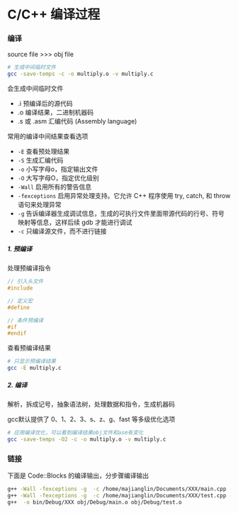 # C/C++ 编译过程

### 编译

source file >>> obj file

```sh
# 生成中间临时文件
gcc -save-temps -c -o multiply.o -v multiply.c
```

会生成中间临时文件

- .i 预编译后的源代码
- .o 编译结果，二进制机器码
- .s 或 .asm 汇编代码 (Assembly language)

常用的编译中间结果查看选项

- `-E` 查看预处理结果
- `-S` 生成汇编代码
- `-o` 小写字母o，指定输出文件
- `-O` 大写字母O，指定优化级别
- `-Wall` 启用所有的警告信息
- `-fexceptions` 启用异常处理支持。它允许 C++ 程序使用 try, catch, 和 throw 语句来处理异常
- `-g` 告诉编译器生成调试信息，生成的可执行文件里面带源代码的行号、符号映射等信息，这样后续 gdb 才能进行调试
- `-c` 只编译源文件，而不进行链接

##### 1. 预编译

处理预编译指令

```c
// 引入头文件
#include

// 定义宏
#define 

// 条件预编译
#if
#endif
```

查看预编译结果

```sh
# 只显示预编译结果
gcc -E multiply.c
```

##### 2. 编译

解析，拆成记号，抽象语法树，处理数据和指令，生成机器码

gcc默认提供了 0、1、2、3、s、z、g、fast 等多级优化选项

```sh
# 应用编译优化，可以看到编译结果obj文件和asm有变化
gcc -save-temps -O2 -c -o multiply.o -v multiply.c
```

### 链接

下面是 Code::Blocks 的编译输出，分步骤编译输出

```sh
g++ -Wall -fexceptions -g  -c /home/majianglin/Documents/XXX/main.cpp -o obj/Debug/main.o
g++ -Wall -fexceptions -g  -c /home/majianglin/Documents/XXX/test.cpp -o obj/Debug/test.o
g++  -o bin/Debug/XXX obj/Debug/main.o obj/Debug/test.o
```
